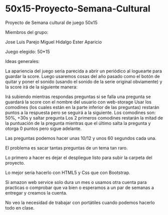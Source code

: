 # 50x15-Proyecto-Semana-Cultural
Proyecto de Semana cultural de juego 50x15

Miembros del grupo:

Jose Luis Parejo
Miguel Hidalgo
Ester Aparicio

Juego elegido: 50*15

Ideas generales:


La apariencia del juego seria parecida a abrir un periódico al loguearte para guardar la score. 
Luego usaremos cosas del año pasado como el botón de quitar y poner el sonido (usando el sonido de la serie original obviamente) y la score irá de la siguiente manera: 

Irá subiendo mientras respondas preguntas
si se falla una pregunta se guardará la score con el nombre del usuario con web-storage
Usar los comodines (los cuales están en la parte inferior de las preguntas) restarán puntos a la respuesta pero se seguirá a la siguiente.
Los comodines son: 50%, +30s y saltar pregunta
Los 2 primeros comodines restarán la mitad de la puntuación de la pregunta mientras que el último salta la pregunta y otorga 0 puntos pero sigue adelante.

Las preguntas podemos hacer unas 10/12 y unos 60 segundos cada una.

El problema es sacar tantas preguntas de un tema tan raro.

Lo primero a hacer es dejar el despliegue listo para subir la carpeta del proyecto. 

Lo mejor seria hacerlo con HTML5 y Css que con Bootstrap.

Si amazon web service solo dura un mes o usamos otra cuenta para practicas o comprobar que va bien o esperamos a un par de semanas a entregar y creamos la cuenta. 

No veo la necesidad de trabajar con portátiles cuando podemos hacerlo todo en clase.
